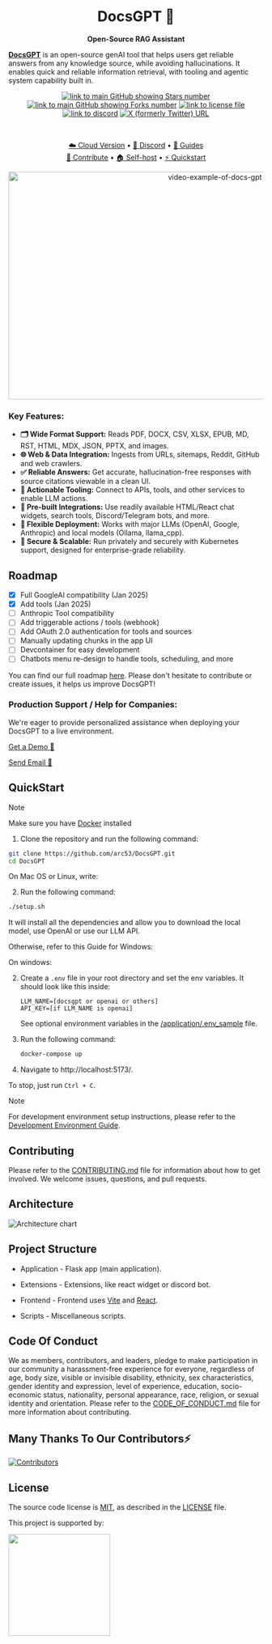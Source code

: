 <h1 align="center">
  DocsGPT  🦖
</h1>

<p align="center">
  <strong>Open-Source RAG Assistant</strong>
</p>

<p align="left">
  <strong><a href="https://www.docsgpt.cloud/">DocsGPT</a></strong> is an open-source genAI tool that helps users get reliable answers from any knowledge source, while avoiding hallucinations. It enables quick and reliable information retrieval, with tooling and agentic system capability built in.
</p>

<div align="center">
  
  <a href="https://github.com/arc53/DocsGPT">![link to main GitHub showing Stars number](https://img.shields.io/github/stars/arc53/docsgpt?style=social)</a>
  <a href="https://github.com/arc53/DocsGPT">![link to main GitHub showing Forks number](https://img.shields.io/github/forks/arc53/docsgpt?style=social)</a>
  <a href="https://github.com/arc53/DocsGPT/blob/main/LICENSE">![link to license file](https://img.shields.io/github/license/arc53/docsgpt)</a>
  <a href="https://discord.gg/n5BX8dh8rU">![link to discord](https://img.shields.io/discord/1070046503302877216)</a>
  <a href="https://twitter.com/docsgptai">![X (formerly Twitter) URL](https://img.shields.io/twitter/follow/docsgptai)</a>

  <br>

  [☁️ Cloud Version](https://app.docsgpt.cloud/) • [💬 Discord](https://discord.gg/n5BX8dh8rU) • [📖 Guides](https://docs.docsgpt.cloud/)
  <br>
  [👫 Contribute](https://github.com/arc53/DocsGPT/blob/main/CONTRIBUTING.md) • [🏠 Self-host](https://docs.docsgpt.cloud/Guides/How-to-use-different-LLM) • [⚡️ Quickstart](https://github.com/arc53/DocsGPT#quickstart) 

</div>
<div align="center">
<img src="https://d3dg1063dc54p9.cloudfront.net/videos/demov5.gif" alt="video-example-of-docs-gpt" width="800" height="450">
</div>
<h3 align="left">
  <strong>Key Features:</strong>
</h3>
<ul align="left">
    <li><strong>🗂️ Wide Format Support:</strong> Reads PDF, DOCX, CSV, XLSX, EPUB, MD, RST, HTML, MDX, JSON, PPTX, and images.</li>
    <li><strong>🌐 Web & Data Integration:</strong> Ingests from URLs, sitemaps, Reddit, GitHub and web crawlers.</li>
    <li><strong>✅ Reliable Answers:</strong> Get accurate, hallucination-free responses with source citations viewable in a clean UI.</li>
    <li><strong>🔗 Actionable Tooling:</strong> Connect to APIs, tools, and other services to enable LLM actions.</li>
    <li><strong>🧩 Pre-built Integrations:</strong> Use readily available HTML/React chat widgets, search tools, Discord/Telegram bots, and more.</li>
    <li><strong>🔌 Flexible Deployment:</strong> Works with major LLMs (OpenAI, Google, Anthropic) and local models (Ollama, llama_cpp).</li>
    <li><strong>🏢 Secure & Scalable:</strong> Run privately and securely with Kubernetes support, designed for enterprise-grade reliability.</li>
</ul>

## Roadmap

- [x] Full GoogleAI compatibility (Jan 2025)
- [x] Add tools (Jan 2025)
- [ ] Anthropic Tool compatibility
- [ ] Add triggerable actions / tools (webhook)
- [ ] Add OAuth 2.0 authentication for tools and sources
- [ ] Manually updating chunks in the app UI
- [ ] Devcontainer for easy development
- [ ] Chatbots menu re-design to handle tools, scheduling, and more

You can find our full roadmap [here](https://github.com/orgs/arc53/projects/2). Please don't hesitate to contribute or create issues, it helps us improve DocsGPT!

### Production Support / Help for Companies:

We're eager to provide personalized assistance when deploying your DocsGPT to a live environment.

[Get a Demo :wave:](https://www.docsgpt.cloud/contact)⁠

[Send Email :email:](mailto:support@docsgpt.cloud?subject=DocsGPT%20support%2Fsolutions)


## QuickStart

> [!Note]
> Make sure you have [Docker](https://docs.docker.com/engine/install/) installed


1. Clone the repository and run the following command:
  ```bash
  git clone https://github.com/arc53/DocsGPT.git
  cd DocsGPT
  ```

On Mac OS or Linux, write:


2. Run the following command:
  ```bash
  ./setup.sh
  ```

It will install all the dependencies and allow you to download the local model, use OpenAI or use our LLM API.

Otherwise, refer to this Guide for Windows:

On windows:

2. Create a `.env` file in your root directory and set the env variables.
   It should look like this inside:

   ```
   LLM_NAME=[docsgpt or openai or others] 
   API_KEY=[if LLM_NAME is openai]
   ```

   See optional environment variables in the [/application/.env_sample](https://github.com/arc53/DocsGPT/blob/main/application/.env_sample) file.

3. Run the following command:

   ```bash
   docker-compose up
   ```
4. Navigate to http://localhost:5173/.

To stop, just run `Ctrl + C`.

> [!Note]
> For development environment setup instructions, please refer to the [Development Environment Guide](https://docs.docsgpt.cloud/Deploying/Development-Environment).

## Contributing

Please refer to the [CONTRIBUTING.md](CONTRIBUTING.md) file for information about how to get involved. We welcome issues, questions, and pull requests.

## Architecture

![Architecture chart](https://github.com/user-attachments/assets/fc6a7841-ddfc-45e6-b5a0-d05fe648cbe2)

## Project Structure

- Application - Flask app (main application).

- Extensions - Extensions, like react widget or discord bot.

- Frontend - Frontend uses <a href="https://vitejs.dev/">Vite</a> and <a href="https://react.dev/">React</a>.

- Scripts - Miscellaneous scripts.

## Code Of Conduct

We as members, contributors, and leaders, pledge to make participation in our community a harassment-free experience for everyone, regardless of age, body size, visible or invisible disability, ethnicity, sex characteristics, gender identity and expression, level of experience, education, socio-economic status, nationality, personal appearance, race, religion, or sexual identity and orientation. Please refer to the [CODE_OF_CONDUCT.md](CODE_OF_CONDUCT.md) file for more information about contributing.


## Many Thanks To Our Contributors⚡

<a href="https://github.com/arc53/DocsGPT/graphs/contributors" alt="View Contributors">
  <img src="https://contrib.rocks/image?repo=arc53/DocsGPT" alt="Contributors" />
</a>

## License

The source code license is [MIT](https://opensource.org/license/mit/), as described in the [LICENSE](LICENSE) file.

<p>This project is supported by:</p>
<p>
  <a href="https://www.digitalocean.com/?utm_medium=opensource&utm_source=DocsGPT">
    <img src="https://opensource.nyc3.cdn.digitaloceanspaces.com/attribution/assets/SVG/DO_Logo_horizontal_blue.svg" width="201px">
  </a>
</p>
